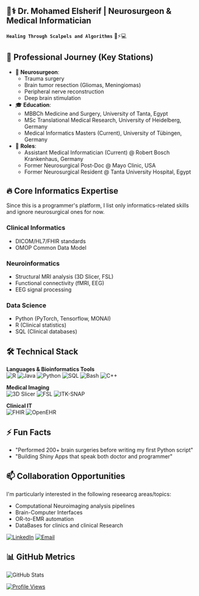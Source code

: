 ## 👨⚕️ Dr. Mohamed Elsherif | Neurosurgeon & Medical Informatician

**`Healing Through Scalpels and Algorithms`** 🧠⚡💻

## 🚀 Professional Journey (Key Stations)
- 🏥 **Neurosurgeon**:
  - Trauma surgery
  - Brain tumor resection (Gliomas, Meningiomas)
  - Peripheral nerve reconstruction
  - Deep brain stimulation 
- 🎓 **Education**:
  - MBBCh Medicine and Surgery, University of Tanta, Egypt
  - MSc Translational Medical Research, University of Heidelberg, Germany
  - Medical Informatics Masters (Current), University of Tübingen, Germany
- 💼 **Roles**:
  - Assistant Medical Informatician (Current) @ Robert Bosch Krankenhaus, Germany
  - Former Neurosurgical Post-Doc @ Mayo Clinic, USA
  - Former Neurosurgical Resident @ Tanta University Hospital, Egypt

## 🔥 Core Informatics Expertise
Since this is a programmer's platform, I list only informatics-related skills and ignore neurosurgical ones for now. 
### Clinical Informatics
- DICOM/HL7/FHIR standards
- OMOP Common Data Model

### Neuroinformatics
- Structural MRI analysis (3D Slicer, FSL)
- Functional connectivity (fMRI, EEG)
- EEG signal processing

### Data Science
- Python (PyTorch, Tensorflow, MONAI)
- R (Clinical statistics)
- SQL (Clinical databases)

## 🛠️ Technical Stack
**Languages & Bioinformatics Tools**  
![R](https://img.shields.io/badge/R-Advanced-1572B6?logo=r&logoColor=white)
![Java](https://img.shields.io/badge/Java-Advanced-ED8B00?logo=openjdk)
![Python](https://img.shields.io/badge/Python-Intermediate-3776AB?logo=python)
![SQL](https://img.shields.io/badge/SQL-Intermediate-CC2927?logo=postgresql)
![Bash](https://img.shields.io/badge/Bash-Beginner-4EAA25?logo=gnu-bash&logoColor=white)
![C++](https://img.shields.io/badge/C++-Beginner-00599C?logo=c%2B%2B)

**Medical Imaging**  
![3D Slicer](https://img.shields.io/badge/3D_Slicer-Expert-lightgrey)
![FSL](https://img.shields.io/badge/FSL-Intermediate-red)
![ITK-SNAP](https://img.shields.io/badge/ITK--SNAP-Intermediate-green)

**Clinical IT**  
![FHIR](https://img.shields.io/badge/FHIR-Beginner-orange)
![OpenEHR](https://img.shields.io/badge/OpenEHR-Beginner-yellow)

## ⚡ Fun Facts
- "Performed 200+ brain surgeries before writing my first Python script"
- "Building Shiny Apps that speak both doctor and programmer"

## 📫 Collaboration Opportunities
I'm particularly interested in the following reseearcg areas/topics:
- Computational Neuroimaging analysis pipelines
- Brain-Computer Interfaces
- OR-to-EMR automation
- DataBases for clinics and clinical Research 

[![LinkedIn](https://img.shields.io/badge/Connect_on_LinkedIn-0077B5?logo=linkedin)](https://www.linkedin.com/in/drmelsherif/)
[![Email](https://img.shields.io/badge/Yahoo_Mail-6001D2?logo=yahoo&logoColor=white)](mailto:dr_mohamed_elsherif@yahoo.com)

## 📊 GitHub Metrics
![GitHub Stats](https://github-readme-stats.vercel.app/api?username=DrMohamedElsherif&hide=contribs&count_private=true&show_icons=true&theme=radical)

[![Profile Views](https://komarev.com/ghpvc/?username=DrMohamedElsherif&color=blue)](https://github.com/DrMohamedElsherif)
